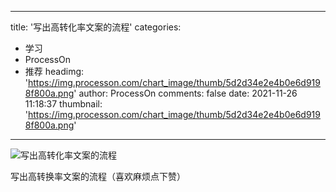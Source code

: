 
---
title: '写出高转化率文案的流程'
categories: 
 - 学习
 - ProcessOn
 - 推荐
headimg: 'https://img.processon.com/chart_image/thumb/5d2d34e2e4b0e6d9198f800a.png'
author: ProcessOn
comments: false
date: 2021-11-26 11:18:37
thumbnail: 'https://img.processon.com/chart_image/thumb/5d2d34e2e4b0e6d9198f800a.png'
---

<div>   
<img class="thumb" alt="写出高转化率文案的流程" src="https://img.processon.com/chart_image/thumb/5d2d34e2e4b0e6d9198f800a.png" referrerpolicy="no-referrer">
<p>写出高转换率文案的流程（喜欢麻烦点下赞）</p>  
</div>
            